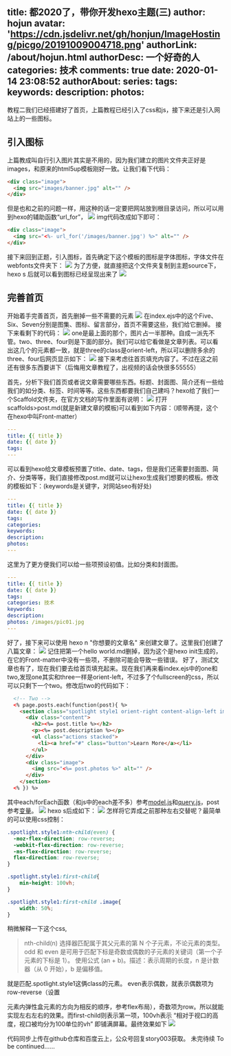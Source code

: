 title: 都2020了，带你开发hexo主题(三)
author: hojun
avatar: 'https://cdn.jsdelivr.net/gh/honjun/ImageHosting/picgo/20191009004718.png'
authorLink: /about/hojun.html
authorDesc: 一个好奇的人
categories: 技术
comments: true
date: 2020-01-14 23:08:52
authorAbout:
series:
tags:
keywords:
description:
photos:
---
教程二我们已经搭建好了首页，上篇教程已经引入了css和js，接下来还是引入网站上的一些图标。

## 引入图标

上篇教成叫自行引入图片其实是不用的，因为我们建立的图片文件夹正好是images，和原来的html5up模板刚好一致。让我们看下代码：
```html
<div class="image">
  <img src="images/banner.jpg" alt="" />
</div>
```
但是也和之前的问题一样，用这种的话一定要把网站放到根目录访问，所以可以用到hexo的辅助函数“url_for”，
![](https://cdn.jsdelivr.net/gh/honjun/ImageHosting/picgo/20200114233319.png)
img代码改成如下即可：
```html
<div class="image">
  <img src="<%- url_for('/images/banner.jpg') %>" alt="" />
</div>
```
接下来回到正题，引入图标，首先确定下这个模板的图标是字体图标，字体文件在webfonts文件夹下：
![](https://cdn.jsdelivr.net/gh/honjun/ImageHosting/picgo/20200115000727.png)
为了方便，就直接把这个文件夹复制到主题source下，hexo s 后就可以看到图标已经呈现出来了
![](https://cdn.jsdelivr.net/gh/honjun/ImageHosting/picgo/20200115001010.png)

## 完善首页

开始着手完善首页，首先删掉一些不需要的元素
![](https://cdn.jsdelivr.net/gh/honjun/ImageHosting/picgo/20200115184835.png)
在index.ejs中的这个Five、Six、Seven分别是图集、图标、留言部分，首页不需要这些，我们给它删掉。
接下来看剩下的代码：
![](https://cdn.jsdelivr.net/gh/honjun/ImageHosting/picgo/20200115193653.png)
one是最上面的那个，图片占一半那种。自成一派先不管。two、three、four则是下面的部分。我们可以给它看做是文章列表。可以看出这几个的元素都一致，就是three的class是orient-left，所以可以删除多余的three、four后网页显示如下：
![](https://cdn.jsdelivr.net/gh/honjun/ImageHosting/picgo/20200115200443.png)
接下来考虑往首页填充内容了。不过在这之前还有很多东西要讲下（后悔用文章教程了，出视频的话会快很多55555）

首先，分析下我们首页或者说文章需要哪些东西。标题、封面图、简介还有一些给我们的如分类、标签、时间等等。这些东西都要我们自己建吗？hexo给了我们一个Scaffold文件夹，在官方文档的写作里面有说明：
![](https://cdn.jsdelivr.net/gh/honjun/ImageHosting/picgo/20200118215243.png)
打开scaffolds>post.md(就是新建文章的模板)可以看到如下内容：（顺带再提，这个在hexo中叫Front-matter）
```yml
---
title: {{ title }}
date: {{ date }}
tags:
---
```
可以看到hexo给文章模板预置了title、date、tags，但是我们还需要封面图、简介、分类等等，我们直接修改post.md就可以让hexo生成我们想要的模板。修改的模板如下：(keywords是关键字，对网站seo有好处)
```yml
---
title: {{ title }}
date: {{ date }}
tags:
categories:
keywords: 
description: 
photos: 
---
```
这里为了更方便我们可以给一些项预设初值。比如分类和封面图。
```yml
---
title: {{ title }}
date: {{ date }}
tags:
categories: 技术
keywords: 
description: 
photos: /images/pic01.jpg
---
```

好了，接下来可以使用 hexo n "你想要的文章名" 来创建文章了。这里我们创建了八篇文章：
![](https://cdn.jsdelivr.net/gh/honjun/ImageHosting/picgo/20200118221216.png)
记住把第一个hello world.md删掉，因为这个是hexo init生成的，在它的Front-matter中没有一些项，不删除可能会导致一些错误。
好了，测试文章也有了，现在我们要去给首页填充起来。现在我们再来看index.ejs中的one和two,发现one其实和three一样是orient-left，不过多了个fullscreen的css，所以可以只剩下一个two。修改后two的代码如下：
```html
  <!-- Two -->
  <% page.posts.each(function(post){ %>
    <section class="spotlight style1 orient-right content-align-left image-position-center onscroll-image-fade-in">
      <div class="content">
        <h2><%= post.title %></h2>
        <p><%= post.description %></p>
        <ul class="actions stacked">
          <li><a href="#" class="button">Learn More</a></li>
        </ul>
      </div>
      <div class="image">
        <img src="<%= post.photos %>" alt="" />
      </div>
    </section>
  <% }) %>
```
其中each/forEach函数（和js中的each差不多）参考[model.js](https://hexojs.github.io/warehouse/Model.html)和[query.js](https://hexojs.github.io/warehouse/query.js.html)，post参考[变量](https://hexo.io/zh-cn/docs/variables)。
![](https://cdn.jsdelivr.net/gh/honjun/ImageHosting/picgo/20200121182950.png)
hexo s后成如下：
![](https://cdn.jsdelivr.net/gh/honjun/ImageHosting/picgo/20200121190919.png)
怎样将它弄成之前那种左右交替呢？最简单的可以使用css控制：
```css
.spotlight.style1:nth-child(even) {
  -moz-flex-direction: row-reverse;
  -webkit-flex-direction: row-reverse;
  -ms-flex-direction: row-reverse;
  flex-direction: row-reverse;
}

.spotlight.style1:first-child{
    min-height: 100vh;
}

.spotlight.style1:first-child .image{
    width: 50%;
}
```
稍微解释一下这个css, 

> nth-child(n) 选择器匹配属于其父元素的第 N 个子元素，不论元素的类型。
> odd 和 even 是可用于匹配下标是奇数或偶数的子元素的关键词（第一个子元素的下标是 1）。
> 使用公式 (an + b)。描述：表示周期的长度，n 是计数器（从 0 开始），b 是偏移值。

就是匹配.spotlight.style1这俩class的元素。 even表示偶数，就表示偶数项为row-reverse（设置<div>元素内弹性盒元素的方向为相反的顺序，参考flex布局），奇数项为row。所以就能实现左右左右的效果。而first-child则表示第一项，100vh表示 “相对于视口的高度，视口被均分为100单位的vh” 即铺满屏幕。最终效果如下
![](https://cdn.jsdelivr.net/gh/honjun/ImageHosting/picgo/20200121184805.png)

代码同步上传在github仓库和百度云上，公众号回复story003获取。
未完待续 To be continued......
